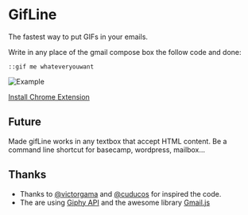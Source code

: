 # GifLine

The fastest way to put GIFs in your emails.

Write in any place of the gmail compose box the follow code and done:

```::gif me whateveryouwant```

![Example](http://zehfernandes.github.io/gifline/img/explanation.gif)


[Install Chrome Extension](https://chrome.google.com/webstore/detail/gmail-gifline/mcmandlkgdpmhpaebifnnepgokcjncej)

## Future

Made gifLine works in any textbox that accept HTML content.
Be a command line shortcut for basecamp, wordpress, mailbox…

## Thanks

* Thanks to [@victorgama](https://github.com/victorgama/) and [@cuducos](https://github.com/cuducos/) for inspired the code.
* The are using [Giphy API](https://api.giphy.com/) and the awesome library [Gmail.js](https://github.com/KartikTalwar/gmail.js) 


